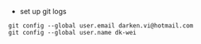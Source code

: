 - set up git logs

```
git config --global user.email darken.vi@hotmail.com
git config --global user.name dk-wei
```
